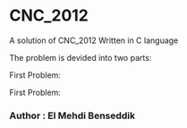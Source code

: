 # CNC_2012
A solution of CNC_2012 Written in C language

The problem is devided into two parts:

First Problem:

First Problem:


### Author : El Mehdi Benseddik
